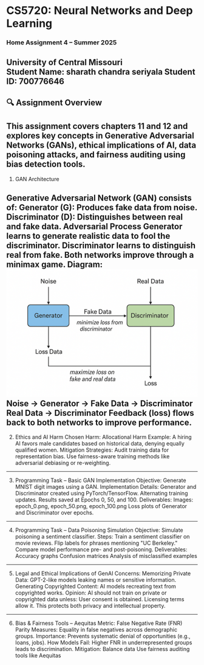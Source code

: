 # CS5720: Neural Networks and Deep Learning  
### Home Assignment 4 – Summer 2025  
**University of Central Missouri**  
**Student Name:** sharath chandra seriyala
**Student ID:** 700776646
----------------------------------------------------------------------------
## 🔍 Assignment Overview

This assignment covers chapters 11 and 12 and explores key concepts in Generative Adversarial Networks (GANs), ethical implications of AI, data poisoning attacks, and fairness auditing using bias detection tools.
-----------------------------------------------------------------------------

1. GAN Architecture

Generative Adversarial Network (GAN) consists of:
Generator (G): Produces fake data from noise.
Discriminator (D): Distinguishes between real and fake data.
Adversarial Process
Generator learns to generate realistic data to fool the discriminator.
Discriminator learns to distinguish real from fake.
Both networks improve through a minimax game.
Diagram:
![alt text](image.png)
Noise → Generator → Fake Data → Discriminator
Real Data → Discriminator
Feedback (loss) flows back to both networks to improve performance.
--------------------------------------------------------------------------------------------
2. Ethics and AI Harm
Chosen Harm: Allocational Harm
Example:
A hiring AI favors male candidates based on historical data, denying equally qualified women.
Mitigation Strategies:
Audit training data for representation bias.
Use fairness-aware training methods like adversarial debiasing or re-weighting.
--------------------------------------------------------------------------------------------
3. Programming Task – Basic GAN Implementation
Objective: Generate MNIST digit images using a GAN.
Implementation Details:
Generator and Discriminator created using PyTorch/TensorFlow.
Alternating training updates.
Results saved at Epochs 0, 50, and 100.
Deliverables:
Images: epoch_0.png, epoch_50.png, epoch_100.png
Loss plots of Generator and Discriminator over epochs.
---------------------------------------------------------------------------------------------
4. Programming Task – Data Poisoning Simulation
Objective: Simulate poisoning a sentiment classifier.
Steps:
Train a sentiment classifier on movie reviews.
Flip labels for phrases mentioning "UC Berkeley."
Compare model performance pre- and post-poisoning.
Deliverables:
Accuracy graphs
Confusion matrices
Analysis of misclassified examples
------------------------------------------------------------------------------------------
5. Legal and Ethical Implications of GenAI
Concerns:
Memorizing Private Data: GPT-2-like models leaking names or sensitive information.
Generating Copyrighted Content: AI models recreating text from copyrighted works.
Opinion:
AI should not train on private or copyrighted data unless:
User consent is obtained.
Licensing terms allow it.
This protects both privacy and intellectual property.
--------------------------------------------------------------------------------------------
6. Bias & Fairness Tools – Aequitas
Metric: False Negative Rate (FNR) Parity
Measures: Equality in false negatives across demographic groups.
Importance:
Prevents systematic denial of opportunities (e.g., loans, jobs).
How Models Fail:
Higher FNR in underrepresented groups leads to discrimination.
Mitigation:
Balance data
Use fairness auditing tools like Aequitas
